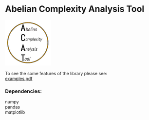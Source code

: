 # Abelian Complexity Analysis Tool 

![ACAT](https://github.com/paoloearth/acat/blob/master/logo_small.png)

To see the some features of the library please see: <br />
[examples.pdf](https://github.com/paoloearth/acat/blob/master/examples.pdf) 

### Dependencies:<br />
numpy <br />
pandas <br />
matplotlib <br />


